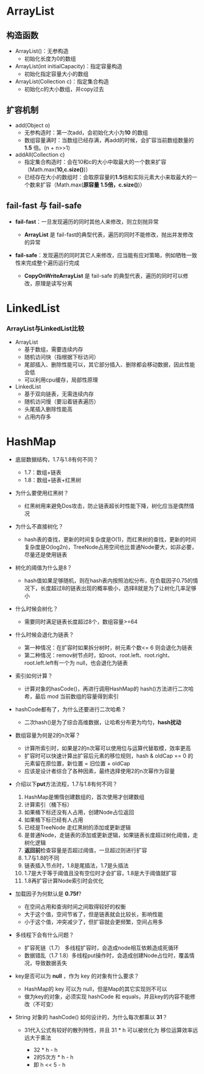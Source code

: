 # ArrayList

## 构造函数

- ArrayList()：无参构造
  - 初始化长度为0的数组
- ArrayList(int initialCapacity)：指定容量构造
  - 初始化指定容量大小的数组
- ArrayList(Collection c)：指定集合构造
  - 初始化c的大小数组，并copy过去

## 扩容机制

- add(Object o)
  - 无参构造时：第一次add，会初始化大小为**10** 的数组
  - 数组容量满时：当数组已经存满，再add的时候，会扩容当前数组数量的**1.5** 倍。(n + n>>1)
- addAll(Collection c)
  - 指定集合构造时：会在10和c的大小中取最大的一个数来扩容（Math.max(**10,c.size()**)）
  - 已经存在大小的数组时：会取原容量的**1.5**倍和实际元素大小来取最大的一个数来扩容（Math.max(**原容量 1.5倍，c.size()**)）

## fail-fast 与 fail-safe

- **fail-fast**：一旦发现遍历的同时其他人来修改，则立刻抛异常
  - **ArrayList** 是 fail-fast的典型代表，遍历的同时不能修改，抛出并发修改的异常

- **fail-safe**：发现遍历的同时其它人来修改，应当能有应对策略，例如牺牲一致性来完成整个遍历运行完成
  - **CopyOnWriteArrayList** 是 fail-safe 的典型代表，遍历的同时可以修改，原理是读写分离

# LinkedList

### ArrayList与LinkedList比较

- ArrayList
  - 基于数组，需要连续内存
  - 随机访问快（指根据下标访问）
  - 尾部插入、删除性能可以，其它部分插入、删除都会移动数据，因此性能会低
  - 可以利用cpu缓存，局部性原理
- LinkedList
  - 基于双向链表，无需连续内存
  - 随机访问慢（要沿着链表遍历）
  - 头尾插入删除性能高
  - 占用内存多

# HashMap

- 底层数据结构，1.7与1.8有何不同？
  - 1.7：数组+链表
  - 1.8：数组+链表+红黑树
- 为什么要使用红黑树？
  - 红黑树用来避免Dos攻击，防止链表超长时性能下降，树化应当是偶然情况
- 为什么不直接树化？
  - hash表的查找，更新的时间复杂度是O(1)，而红黑树的查找，更新的时间复杂度是O(log2n)，TreeNode占用空间也比普通Node要大，如非必要，尽量还是使用链表
- 树化的阈值为什么是8？
  - hash值如果足够随机，则在hash表内按照泊松分布，在负载因子0.75的情况下，长度超过8的链表出现的概率极小，选择8就是为了让树化几率足够小
- 什么时候会树化？
  - 需要同时满足链表长度超过8个，数组容量>=64
- 什么时候会退化为链表？
  - 第一种情况：在扩容时如果拆分树时，树元素个数<= 6 则会退化为链表
  - 第二种情况：remov树节点时，如root、root.left、root.right、root.left.left有一个为 null，也会退化为链表

- 索引如何计算？
  - 计算对象的hasCode()，再进行调用HashMap的 hash()方法进行二次哈希，最后 mod 当前数组的容量得到索引
- hashCode都有了，为什么还要进行二次哈希？
  - 二次hash()是为了综合高维数据，让哈希分布更为均匀，**hash扰动**
- 数组容量为何是2的n次幂？
  - 计算所索引时，如果是2的n次幂可以使用位与运算代替取模，效率更高
  - 扩容时可以快速计算出扩容后元素的移位规则，hash & oldCap == 0 的元素留在原位置，新位置 = 旧位置 + oldCap
  - 应该是设计者综合了各种因素，最终选择使用2的n次幂作为容量
- 介绍以下**put**方法流程，1.7与1.8有何不同？
  1. HashMap是懒惰创建数组的，首次使用才创建数组
  2. 计算索引（桶下标）
  3. 如果桶下标还没有人占用，创建Node占位返回
  4. 如果桶下标已经有人占用
    1. 已经是TreeNode 走红黑树的添加或更新逻辑
    2. 是普通Node，走链表的添加或更新逻辑，如果链表长度超过树化阈值，走树化逻辑
  5. **返回前**检查容量是否超过阈值，一旦超过则进行扩容
  6. 1.7与1.8的不同
    1. 链表插入节点时，1.8是尾插法，1.7是头插法
    2. 1.7是大于等于阈值且没有空位时才会扩容，1.8是大于阈值就扩容
    3. 1.8再扩容计算Node索引时会优化

- 加载因子为何默认是 **0.75f**?
  - 在空间占用和查询时间之间取得较好的权衡
  - 大于这个值，空间节省了，但是链表就会比较长，影响性能
  - 小于这个值，冲突减少了，但扩容就会更频繁，空间占用多

- 多线程下会有什么问题？

  - 扩容死链（1.7） 多线程扩容时，会造成node相互依赖造成死循环
  - 数据错乱（1.7 1.8）多线程put操作时，会造成创建Node占位时，覆盖情况，导致数据丢失

- key是否可以为 **null** ，作为 key 的对象有什么要求？

  - HashMap的 key 可以为 null，但是Map的其它实现则不可以
  - 做为key的对象，必须实现 hashCode 和 equals，并且key的内容不能修改（不可变）

- String 对象的 hashCode() 如何设计的，为什么每次都乘以 **31**？

  - 31代入公式有较好的散列特性，并且 31 * h 可以被优化为 移位运算效率远远大于乘法

    - 32 * h - h
    - 2的5次方 * h - h
    - 即 h << 5 - h















